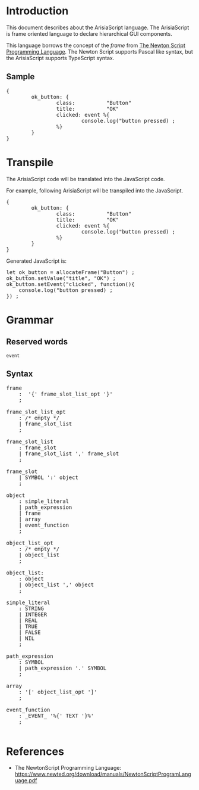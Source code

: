 # Introduction

This document describes about the ArisiaScript language.
The ArisiaScript is frame oriented language to declare hierarchical GUI components.

This language borrows the concept of the *frame* from [The Newton Script Programming Language](https://www.newted.org/download/manuals/NewtonScriptProgramLanguage.pdf). The Newton Script supports Pascal like syntax, but the ArisiaScript supports TypeScript syntax.

## Sample
<pre>
{
        ok_button: {
                class:          "Button"
                title:          "OK"
                clicked: event %{
                        console.log("button pressed) ;
                %}
        }
}
</pre>


# Transpile 

The ArisiaScript code will be translated into the JavaScript code.

For example, following ArisiaScript will be transpiled into the JavaScript.
<pre>
{
        ok_button: {
                class:          "Button"
                title:          "OK"
                clicked: event %{
                        console.log("button pressed) ;
                %}
        }
}
</pre>

Generated JavaScript is:
<pre>
let ok_button = allocateFrame("Button") ;
ok_button.setValue("title", "OK") ;
ok_button.setEvent("clicked", function(){
	console.log("button pressed) ;
}) ;
</pre>


# Grammar

## Reserved words
<code>event</code>

## Syntax

<pre>
frame
    :  '{' frame_slot_list_opt '}'
    ;

frame_slot_list_opt
    : /* empty */
    | frame_slot_list
    ;

frame_slot_list
    : frame_slot
    | frame_slot_list ',' frame_slot
    ;

frame_slot
    | SYMBOL ':' object
    ;

object
    : simple_literal
    | path_expression
    | frame
    | array
    | event_function
    ;

object_list_opt
    : /* empty */
    | object_list
    ;

object_list:
    : object
    | object_list ',' object
    ;

simple_literal
    : STRING
    | INTEGER
    | REAL
    | TRUE
    | FALSE
    | NIL
    ;

path_expression
    : SYMBOL
    | path_expression '.' SYMBOL
    ;

array
    : '[' object_list_opt ']'
    ;

event_function
    : _EVENT_ '%{' TEXT '}%'
    ;

</pre>


# References

* The NewtonScript Programming Language: https://www.newted.org/download/manuals/NewtonScriptProgramLanguage.pdf



